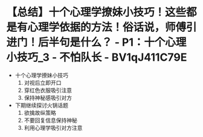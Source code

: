 # 【总结】十个心理学撩妹小技巧！这些都是有心理学依据的方法！俗话说，师傅引进门！后半句是什么？ - P1：十个心理小技巧_3 - 不怕队长 - BV1qJ411C79E

-   十个心理学撩妹小技巧
    1.  对视后立即开口
    2.  穿红色衣服吸引注意
    3.  保持神秘感吸引对方
-   下期继续探讨火锅话题
    1.  欲擒故纵策略
    2.  不要回复信息保持神秘
    3.  利用心理学吸引对方注意